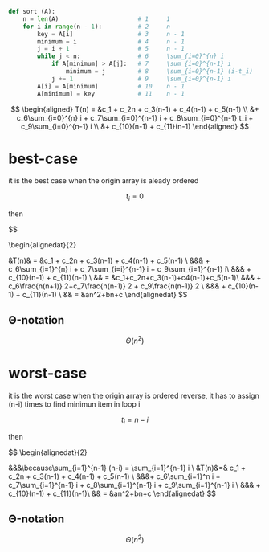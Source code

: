 ```py
def sort (A):                       
    n = len(A)                      # 1     1
    for i in range(n - 1):          # 2     n
        key = A[i]                  # 3     n - 1
        minimum = i                 # 4     n - 1
        j = i + 1                   # 5     n - 1
        while j < n:                # 6     \sum_{i=0}^{n} i
            if A[minimum] > A[j]:   # 7     \sum_{i=0}^{n-1} i
                minimum = j         # 8     \sum_{i=0}^{n-1} (i-t_i)
            j += 1                  # 9     \sum_{i=0}^{n-1} i
        A[i] = A[minimum]           # 10    n - 1
        A[minimum] = key            # 11    n - 1
```

$$
\begin{aligned}
T(n) = &c_1 + c_2n + c_3(n-1) + c_4(n-1)
    + c_5(n-1) \\
    &+ c_6\sum_{i=0}^{n} i
     + c_7\sum_{i=0}^{n-1} i
     + c_8\sum_{i=0}^{n-1} t_i 
     + c_9\sum_{i=0}^{n-1} i \\
    &+ c_{10}(n-1)
     + c_{11}(n-1)
\end{aligned}
$$

# best-case

it is the best case when the origin array is aleady ordered

$$t_i = 0$$

then

$$

\begin{alignedat}{2}

&T(n)& = &c_1 + c_2n + c_3(n-1) + c_4(n-1) + c_5(n-1) \\
    &&& + c_6\sum_{i=1}^{n} i
        + c_7\sum_{i=i}^{n-1} i
        + c_9\sum_{i=1}^{n-1} i\\
    &&& + c_{10}(n-1)
        + c_{11}(n-1) \\
    && = &c_1+c_2n+c_3(n-1)+c4(n-1)+c_5(n-1)\\
    &&& + c_6\frac{n(n+1)} 2+c_7\frac{n(n-1)} 2 + c_9\frac{n(n-1)} 2 \\
    &&& + c_{10}(n-1)
        + c_{11}(n-1) \\
    && = &an^2+bn+c
\end{alignedat}
$$

## Θ-notation

$$\Theta(n^2)$$

# worst-case

it is the worst case when the origin array is ordered
reverse, it has to assign (n-i) times to find minimun item in loop i

$$t_i = n-i$$

then

$$
\begin{alignedat}{2}

&&&\because\sum_{i=1}^{n-1} (n-i) = \sum_{i=1}^{n-1} i
\\
&T(n)&=& c_1 + c_2n + c_3(n-1) + c_4(n-1)
    + c_5(n-1) \\
    &&&+ c_6\sum_{i=1}^n i
    + c_7\sum_{i=1}^{n-1} i
    + c_8\sum_{i=1}^{n-1} i
    + c_9\sum_{i=1}^{n-1} i \\
    &&& + c_{10}(n-1) + c_{11}(n-1)\\
    && = &an^2+bn+c
\end{alignedat}
$$

## Θ-notation

$$\Theta(n^2)$$
